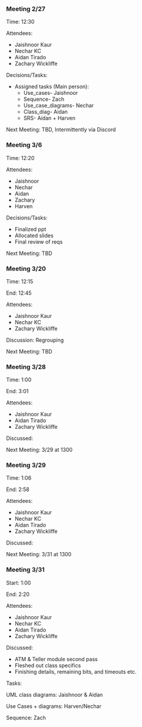 ### Meeting 2/27

Time: 
12:30

Attendees:
 - Jaishnoor Kaur
 - Nechar KC
 - Aidan Tirado
 - Zachary Wickliffe
  
Decisions/Tasks:
 - Assigned tasks (Main person):
   - Use_cases- Jaishnoor
   - Sequence- Zach
   - Use_case_diagrams- Nechar
   - Class_diag- Aidan
   - SRS- Aidan + Harven
  
Next Meeting:
  TBD, Intermittently via Discord


### Meeting 3/6
Time:
12:20

Attendees:
 - Jaishnoor
 - Nechar
 - Aidan
 - Zachary
 - Harven

Decisions/Tasks:
- Finalized ppt
- Allocated slides
- Final review of reqs

Next Meeting:
TBD

 
### Meeting 3/20

Time:
12:15

End: 
12:45

Attendees:
 - Jaishnoor Kaur
 - Nechar KC
 - Zachary Wickliffe

Discussion:
Regrouping

Next Meeting:
TBD

### Meeting 3/28

Time:
1:00 

End:
3:01

Attendees:
 - Jaishnoor Kaur
 - Aidan Tirado
 - Zachary Wickliffe

Discussed:

Next Meeting: 
3/29 at 1300

### Meeting 3/29

Time:
1:06

End:
2:58

Attendees:
 - Jaishnoor Kaur
 - Nechar KC
 - Aidan Tirado
 - Zachary Wickliffe

Discussed:

Next Meeting: 
3/31 at 1300

### Meeting 3/31

Start:
1:00

End:
2:20

Attendees:
 - Jaishnoor Kaur
 - Nechar KC
 - Aidan Tirado
 - Zachary Wickliffe

Discussed: 
- ATM & Teller module second pass
- Fleshed out class specifics
- Finishing details, remaining bits, and timeouts etc. 

Tasks:

UML class diagrams: Jaishnoor & Aidan

Use Cases + diagrams: Harven/Nechar

Sequence: Zach

